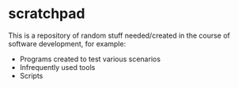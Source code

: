 # scratchpad

This is a repository of random stuff needed/created in the course of software development, for example:

- Programs created to test various scenarios
- Infrequently used tools
- Scripts
